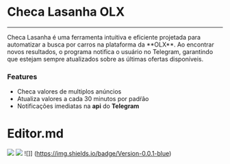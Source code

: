 # Checa Lasanha OLX
<hr>
Checa Lasanha é uma ferramenta intuitiva e eficiente projetada para automatizar a busca por carros na plataforma da **OLX**.   Ao encontrar novos resultados, o programa notifica o usuário no Telegram, garantindo que estejam sempre atualizados sobre as últimas ofertas disponíveis. 


### Features

- Checa valores de multiplos anúncios
- Atualiza valores a cada 30 minutos por padŕão
- Notificações imediatas na **api** do **Telegram**

# Editor.md

![](https://i.imgur.com/TWMNGBp.png)
![](https://img.shields.io/github/stars/pedro287ha/ChecaLasanha) ![]]
(https://img.shields.io/badge/Version-0.0.1-blue)



